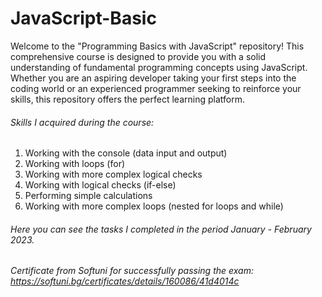 # JavaScript-Basic

Welcome to the "Programming Basics with JavaScript" repository! This comprehensive course is designed to provide you with a solid understanding of fundamental programming concepts using JavaScript. Whether you are an aspiring developer taking your first steps into the coding world or an experienced programmer seeking to reinforce your skills, this repository offers the perfect learning platform.

###### Skills I acquired during the course:
1) Working with the console (data input and output)
2) Working with loops (for)
3) Working with more complex logical checks
4) Working with logical checks (if-else)
5) Performing simple calculations
6) Working with more complex loops (nested for loops and while)

###### Here you can see the tasks I completed in the period January - February 2023. 

###### Certificate from Softuni for successfully passing the exam: https://softuni.bg/certificates/details/160086/41d4014c


